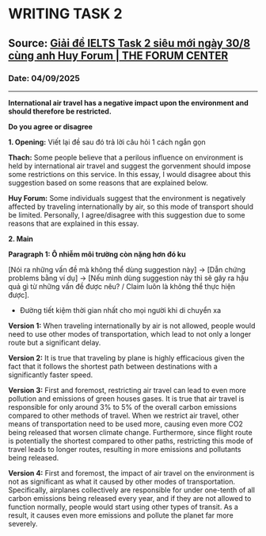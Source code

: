 # WRITING TASK 2

## Source: [Giải đề IELTS Task 2 siêu mới ngày 30/8 cùng anh Huy Forum | THE FORUM CENTER](https://www.youtube.com/watch?v=iHaUCItDAzk)

### Date: 04/09/2025
---

**International air travel has a negative impact upon the environment and should therefore be restricted.**

**Do you agree or disagree**

**1. Opening:** Viết lại đề sau đó trả lời câu hỏi 1 cách ngắn gọn

**Thach:** Some people believe that a perilous influence on environment is held by international air travel and suggest the gorvenment should impose some restrictions on this service. In this essay, I would disagree about this suggestion based on some reasons that are explained below.

**Huy Forum:** Some individuals suggest that the environment is negatively affected by traveling internationally by air, so this mode of transport should be limited. Personally, I agree/disagree with this suggestion due to some reasons that are explained in this essay.

**2. Main**

**Paragraph 1: Ô nhiễm môi trường còn nặng hơn đó ku**

[Nói ra những vấn đề mà không thể dùng suggestion này] -> [Dẫn chứng problems bằng ví dụ] -> [Nếu mình dùng suggestion này thì sẽ gây ra hậu quả gì từ những vấn đề được nêu? / Claim luôn là không thể thực hiện được].

- Đường tiết kiệm thời gian nhất cho mọi người khi di chuyển xa

**Version 1:** When traveling internationally by air is not allowed, people would need to use other modes of transportation, which lead to not only a longer route but a significant delay.

**Version 2:** It is true that traveling by plane is highly efficacious given the fact that it follows the shortest path between destinations with a significantly faster speed.

**Version 3:** First and foremost, restricting air travel can lead to even more pollution and emissions of green houses gases. It is true that air travel is responsible for only around 3% to 5% of the overall carbon emissions compared to other methods of travel. When we restrict air travel, other means of transportation need to be used more, causing even more CO2 being released that worsen climate change. Furthermore, since flight route is potentially the shortest compared to other paths, restricting this mode of travel leads to longer routes, resulting in more emissions and pollutants being released.

**Version 4:** First and foremost, the impact of air travel on the environment is not as significant as what it caused by other modes of transportation. Specifically, airplanes collectively are responsible for under one-tenth of all carbon emissions being released every year, and if they are not allowed to function normally, people would start using other types of transit. As a result, it causes even more emissions and pollute the planet far more severely.

